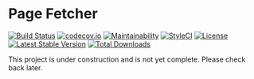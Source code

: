# Page Fetcher 

[![Build Status](https://travis-ci.org/themichaelhall/page-fetcher.svg?branch=master)](https://travis-ci.org/themichaelhall/page-fetcher)
[![codecov.io](https://codecov.io/gh/themichaelhall/page-fetcher/coverage.svg?branch=master)](https://codecov.io/gh/themichaelhall/page-fetcher?branch=master)
[![Maintainability](https://api.codeclimate.com/v1/badges/ebad8770a997ff3dc0d6/maintainability)](https://codeclimate.com/github/themichaelhall/page-fetcher/maintainability)
[![StyleCI](https://styleci.io/repos/108880804/shield?style=flat)](https://styleci.io/repos/108880804)
[![License](https://poser.pugx.org/michaelhall/page-fetcher/license)](https://packagist.org/packages/michaelhall/page-fetcher)
[![Latest Stable Version](https://poser.pugx.org/michaelhall/page-fetcher/v/stable)](https://packagist.org/packages/michaelhall/page-fetcher)
[![Total Downloads](https://poser.pugx.org/michaelhall/page-fetcher/downloads)](https://packagist.org/packages/michaelhall/page-fetcher)

This project is under construction and is not yet complete. Please check back later.
